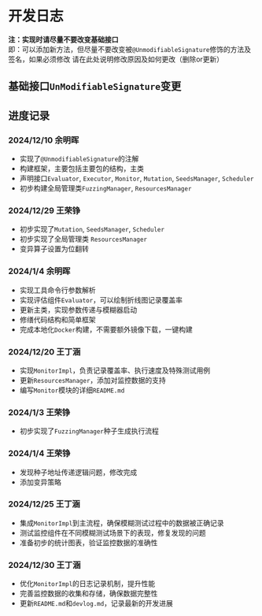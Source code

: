 # 开发日志
**注：实现时请尽量不要改变基础接口**
<br>
即：可以添加新方法，但尽量不要改变被`@UnmodifiableSignature`修饰的方法及签名，如果必须修改
请在此处说明修改原因及如何更改（删除or更新）
## 基础接口`UnModifiableSignature`变更


## 进度记录
### 2024/12/10   余明晖
- 实现了`@UnmodifiableSignature`的注解
- 构建框架，主要包括主要包的结构，主类
- 声明接口`Evaluator`, `Executor`, `Monitor`, `Mutation`, `SeedsManager`, `Scheduler`
- 初步构建全局管理类`FuzzingManager`, `ResourcesManager`

### 2024/12/29   王荣铮
- 初步实现了`Mutation`, `SeedsManager`, `Scheduler`
- 初步实现了全局管理类 `ResourcesManager`
- 变异算子设置为位翻转
### 2024/1/4   余明晖
- 实现工具命令行参数解析
- 实现评估组件`Evaluator`，可以绘制折线图记录覆盖率
- 更新主类，实现参数传递与模糊器启动
- 修缮代码结构和简单框架
- 完成本地化`Docker`构建，不需要额外镜像下载，一键构建
### 2024/12/20   王丁涵
- 实现`MonitorImpl`，负责记录覆盖率、执行速度及特殊测试用例
- 更新`ResourcesManager`，添加对监控数据的支持
- 编写`Monitor`模块的详细`README.md`

### 2024/1/3  王荣铮
- 初步实现了`FuzzingManager`种子生成执行流程

### 2024/1/4 王荣铮
- 发现种子地址传递逻辑问题，修改完成
- 添加变异策略
### 2024/12/25   王丁涵
- 集成`MonitorImpl`到主流程，确保模糊测试过程中的数据被正确记录
- 测试监控组件在不同模糊测试场景下的表现，修复发现的问题
- 准备初步的统计图表，验证监控数据的准确性

### 2024/12/30   王丁涵
- 优化`MonitorImpl`的日志记录机制，提升性能
- 完善监控数据的收集和存储，确保数据完整性
- 更新`README.md`和`devlog.md`，记录最新的开发进展